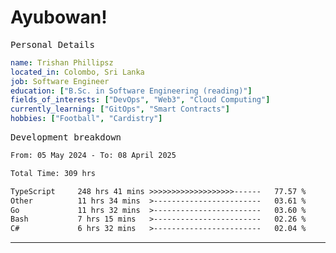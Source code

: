 # Ayubowan!

<samp>Personal Details</samp>

```yaml
name: Trishan Phillipsz
located_in: Colombo, Sri Lanka
job: Software Engineer
education: ["B.Sc. in Software Engineering (reading)"]
fields_of_interests: ["DevOps", "Web3", "Cloud Computing"]
currently_learning: ["GitOps", "Smart Contracts"]
hobbies: ["Football", "Cardistry"]
```

<samp>Development breakdown</samp>

<!--START_SECTION:waka-->

```txt
From: 05 May 2024 - To: 08 April 2025

Total Time: 309 hrs

TypeScript     248 hrs 41 mins >>>>>>>>>>>>>>>>>>>------   77.57 %
Other          11 hrs 34 mins  >------------------------   03.61 %
Go             11 hrs 32 mins  >------------------------   03.60 %
Bash           7 hrs 15 mins   >------------------------   02.26 %
C#             6 hrs 32 mins   >------------------------   02.04 %
```

<!--END_SECTION:waka-->

---
